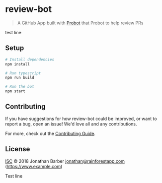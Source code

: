 # review-bot

> A GitHub App built with [Probot](https://github.com/probot/probot) that Probot to help review PRs

test line

## Setup

```sh
# Install dependencies
npm install

# Run typescript
npm run build

# Run the bot
npm start
```

## Contributing

If you have suggestions for how review-bot could be improved, or want to report a bug, open an issue! We'd love all and any contributions.

For more, check out the [Contributing Guide](CONTRIBUTING.md).

## License

[ISC](LICENSE) © 2018 Jonathan Barber <jonathan@rainforestapp.com> (https://www.example.com)

Test line

